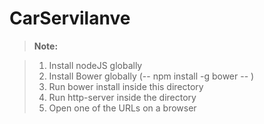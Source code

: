 # CarServilanve

> **Note:**

> 1. Install nodeJS globally
> 2. Install Bower globally (-- npm install -g bower -- )
> 3. Run  bower install inside this directory 
> 4. Run http-server inside the directory 
> 5. Open one of the URLs on a browser  
